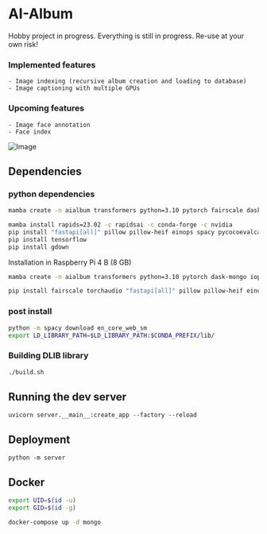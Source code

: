 # AI-Album

Hobby project in progress. Everything is still in progress. Re-use at your own risk!

### Implemented features
    - Image indexing (recursive album creation and loading to database)
    - Image captioning with multiple GPUs

### Upcoming features
    - Image face annotation
    - Face index


![Image](assets/test.png)

## Dependencies

### python dependencies

```bash
mamba create -n aialbum transformers python=3.10 pytorch fairscale dask-mongo torchaudio pytorch-cuda=11.7 iopath cudatoolkit=11.7  -c pytorch -c nvidia -c iopath -c conda-forge

mamba install rapids=23.02 -c rapidsai -c conda-forge -c nvidia
pip install "fastapi[all]" pillow pillow-heif einops spacy pycocoevalcap cryptography==38.0.4 motor pymongo pyyaml networkx omegaconf timm decord opencv-python webdataset jupyterlab torchvision
pip install tensorflow
pip install gdown
```

Installation in Raspberry Pi 4 B (8 GB)
```bash
mamba create -n aialbum transformers python=3.10 pytorch dask-mongo iopath -c pytorch -c iopath -c conda-forge

pip install fairscale torchaudio "fastapi[all]" pillow pillow-heif einops spacy pycocoevalcap cryptography==38.0.4 motor pymongo pyyaml networkx omegaconf timm opencv-python webdataset jupyterlab torchvision
```

### post install

```bash
python -m spacy download en_core_web_sm
export LD_LIBRARY_PATH=$LD_LIBRARY_PATH:$CONDA_PREFIX/lib/
```

### Building DLIB library

```bash
./build.sh
```

## Running the dev server

```
uvicorn server.__main__:create_app --factory --reload
```

## Deployment

```
python -m server
```

## Docker

```bash
export UID=$(id -u) 
export GID=$(id -g)

docker-compose up -d mongo
```